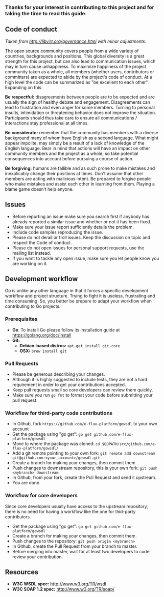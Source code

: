 ### Thanks for your interest in contributing to this project and for taking the time to read this guide.

## Code of conduct

_Taken from http://libvirt.org/governance.html with minor adjustments._

The open source community covers people from a wide variety of countries, backgrounds and positions. This global diversity is a great strength for this project, but can also lead to communication issues, which may in turn cause unhappiness. To maximize happiness of the project community taken as a whole, all members (whether users, contributors or committers) are expected to abide by the project's code of conduct. At a high level the code can be summarized as "be excellent to each other". Expanding on this:

**Be respectful:** disagreements between people are to be expected and are usually the sign of healthy debate and engagement. Disagreements can lead to frustration and even anger for some members. Turning to personal insults, intimidation or threatening behavior does not improve the situation. Participants should thus take care to ensure all communications / interactions stay professional at all times.

**Be considerate:** remember that the community has members with a diverse background many of whom have English as a second language. What might appear impolite, may simply be a result of a lack of knowledge of the English language. Bear in mind that actions will have an impact on other community members and the project as a whole, so take potential consequences into account before pursuing a course of action.

**Be forgiving:** humans are fallible and as such prone to make mistakes and inexplicably change their positions at times. Don't assume that other members are acting with malicious intent. Be prepared to forgive people who make mistakes and assist each other in learning from them. Playing a blame game doesn't help anyone.

## Issues

- Before reporting an issue make sure you search first if anybody has already reported a similar issue and whether or not it has been fixed.
- Make sure your issue report sufficiently details the problem.
- Include code samples reproducing the issue.
- Please do not derail or troll issues. Keep the discussion on topic and respect the Code of conduct.
- Please do not open issues for personal support requests, use the mailing list instead.
- If you want to tackle any open issue, make sure you let people know you are working on it.

## Development workflow

Go is unlike any other language in that it forces a specific development workflow and project structure. Trying to fight it is useless, frustrating and time consuming. So, you better be prepare to adapt your workflow when contributing to Go projects.

### Prerequisites

- **Go**: To install Go please follow its installation guide at https://golang.org/doc/install
- **Git:**
  - **Debian-based distros:** `apt-get install git-core`
  - **OSX:** `brew install git`

### Pull Requests

- Please be generous describing your changes.
- Although it is highly suggested to include tests, they are not a hard requirement in order to get your contributions accepted.
- Keep pull requests small so core developers can review them quickly.
- Make sure you run `go fmt` to format your code before submitting your pull request.

### Workflow for third-party code contributions

- In Github, fork `https://github.com/e-flux-platform/gowsdl` to your own account
- Get the package using "go get": `go get github.com/e-flux-platform/gowsdl`
- Move to where the package was cloned: `cd $GOPATH/src/github.com/e-flux-platform/gowsdl/`
- Add a git remote pointing to your own fork: `git remote add downstream git@github.com:<your_account>/gowsdl.git`
- Create a branch for making your changes, then commit them.
- Push changes to downstream repository, this is your own fork: `git push <mybranch> downstream`
- In Github, from your fork, create the Pull Request and send it upstream.
- You are done.

### Workflow for core developers

Since core developers usually have access to the upstream repository, there is no need for having a workflow like the one for thid-party contributors.

- Get the package using "go get": `go get github.com/e-flux-platform/gowsdl`
- Create a branch for making your changes, then commit them.
- Push changes to the repository: `git push origin <mybranch>`
- In Github, create the Pull Request from your branch to master.
- Before merging into master, wait for at least two developers to code review your contribution.

## Resources

- **W3C WSDL spec:** http://www.w3.org/TR/wsdl
- **W3C SOAP 1.2 spec:** http://www.w3.org/TR/soap/
